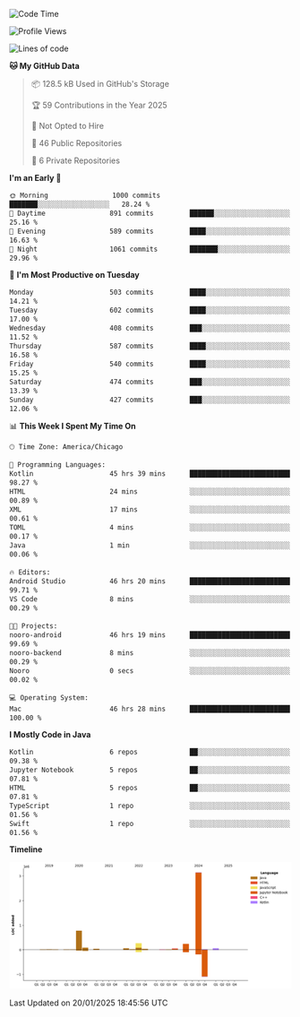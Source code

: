 <!--START_SECTION:waka-->
![Code Time](http://img.shields.io/badge/Code%20Time-863%20hrs%202%20mins-blue)

![Profile Views](http://img.shields.io/badge/Profile%20Views-19-blue)

![Lines of code](https://img.shields.io/badge/From%20Hello%20World%20I%27ve%20Written-4.8%20million%20lines%20of%20code-blue)

**🐱 My GitHub Data** 

> 📦 128.5 kB Used in GitHub's Storage 
 > 
> 🏆 59 Contributions in the Year 2025
 > 
> 🚫 Not Opted to Hire
 > 
> 📜 46 Public Repositories 
 > 
> 🔑 6 Private Repositories 
 > 
**I'm an Early 🐤** 

```text
🌞 Morning                1000 commits        ███████░░░░░░░░░░░░░░░░░░   28.24 % 
🌆 Daytime                891 commits         ██████░░░░░░░░░░░░░░░░░░░   25.16 % 
🌃 Evening                589 commits         ████░░░░░░░░░░░░░░░░░░░░░   16.63 % 
🌙 Night                  1061 commits        ███████░░░░░░░░░░░░░░░░░░   29.96 % 
```
📅 **I'm Most Productive on Tuesday** 

```text
Monday                   503 commits         ████░░░░░░░░░░░░░░░░░░░░░   14.21 % 
Tuesday                  602 commits         ████░░░░░░░░░░░░░░░░░░░░░   17.00 % 
Wednesday                408 commits         ███░░░░░░░░░░░░░░░░░░░░░░   11.52 % 
Thursday                 587 commits         ████░░░░░░░░░░░░░░░░░░░░░   16.58 % 
Friday                   540 commits         ████░░░░░░░░░░░░░░░░░░░░░   15.25 % 
Saturday                 474 commits         ███░░░░░░░░░░░░░░░░░░░░░░   13.39 % 
Sunday                   427 commits         ███░░░░░░░░░░░░░░░░░░░░░░   12.06 % 
```


📊 **This Week I Spent My Time On** 

```text
🕑︎ Time Zone: America/Chicago

💬 Programming Languages: 
Kotlin                   45 hrs 39 mins      █████████████████████████   98.27 % 
HTML                     24 mins             ░░░░░░░░░░░░░░░░░░░░░░░░░   00.89 % 
XML                      17 mins             ░░░░░░░░░░░░░░░░░░░░░░░░░   00.61 % 
TOML                     4 mins              ░░░░░░░░░░░░░░░░░░░░░░░░░   00.17 % 
Java                     1 min               ░░░░░░░░░░░░░░░░░░░░░░░░░   00.06 % 

🔥 Editors: 
Android Studio           46 hrs 20 mins      █████████████████████████   99.71 % 
VS Code                  8 mins              ░░░░░░░░░░░░░░░░░░░░░░░░░   00.29 % 

🐱‍💻 Projects: 
nooro-android            46 hrs 19 mins      █████████████████████████   99.69 % 
nooro-backend            8 mins              ░░░░░░░░░░░░░░░░░░░░░░░░░   00.29 % 
Nooro                    0 secs              ░░░░░░░░░░░░░░░░░░░░░░░░░   00.02 % 

💻 Operating System: 
Mac                      46 hrs 28 mins      █████████████████████████   100.00 % 
```

**I Mostly Code in Java** 

```text
Kotlin                   6 repos             ██░░░░░░░░░░░░░░░░░░░░░░░   09.38 % 
Jupyter Notebook         5 repos             ██░░░░░░░░░░░░░░░░░░░░░░░   07.81 % 
HTML                     5 repos             ██░░░░░░░░░░░░░░░░░░░░░░░   07.81 % 
TypeScript               1 repo              ░░░░░░░░░░░░░░░░░░░░░░░░░   01.56 % 
Swift                    1 repo              ░░░░░░░░░░░░░░░░░░░░░░░░░   01.56 % 
```



**Timeline**

![Lines of Code chart](https://raw.githubusercontent.com/phanijsp/phanijsp/main/assets/bar_graph.png)


 Last Updated on 20/01/2025 18:45:56 UTC
<!--END_SECTION:waka-->
